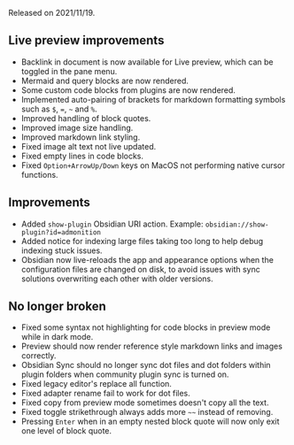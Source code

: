 Released on 2021/11/19.

## Live preview improvements

- Backlink in document is now available for Live preview, which can be toggled in the pane menu.
- Mermaid and query blocks are now rendered.
- Some custom code blocks from plugins are now rendered.
- Implemented auto-pairing of brackets for markdown formatting symbols such as `$`, `=`, `~` and `%`.
- Improved handling of block quotes.
- Improved image size handling.
- Improved markdown link styling.
- Fixed image alt text not live updated.
- Fixed empty lines in code blocks.
- Fixed `Option+ArrowUp/Down` keys on MacOS not performing native cursor functions.

## Improvements

- Added `show-plugin` Obsidian URI action. Example: `obsidian://show-plugin?id=admonition`
- Added notice for indexing large files taking too long to help debug indexing stuck issues.
- Obsidian now live-reloads the app and appearance options when the configuration files are changed on disk, to avoid issues with sync solutions overwriting each other with older versions.

## No longer broken

- Fixed some syntax not highlighting for code blocks in preview mode while in dark mode.
- Preview should now render reference style markdown links and images correctly.
- Obsidian Sync should no longer sync dot files and dot folders within plugin folders when community plugin sync is turned on.
- Fixed legacy editor's replace all function.
- Fixed adapter rename fail to work for dot files.
- Fixed copy from preview mode sometimes doesn't copy all the text.
- Fixed toggle strikethrough always adds more `~~` instead of removing.
- Pressing `Enter` when in an empty nested block quote will now only exit one level of block quote.
